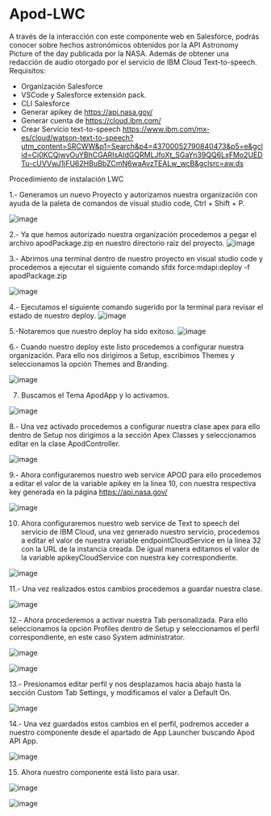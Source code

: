 # Apod-LWC
A través de la interacción con este componente web en Salesforce, podrás conocer sobre hechos astronómicos obtenidos por la API Astronomy Picture of the day publicada por la NASA. Además de obtener una redacción de audio otorgado por el servicio de IBM Cloud Text-to-speech. 
Requisitos:
- Organización Salesforce
- VSCode y Salesforce extensión pack.
- CLI Salesforce
- Generar apikey de https://api.nasa.gov/
- Generar cuenta de https://cloud.ibm.com/
- Crear Servicio text-to-speech https://www.ibm.com/mx-es/cloud/watson-text-to-speech?utm_content=SRCWW&p1=Search&p4=43700052790840473&p5=e&gclid=Cj0KCQjwyOuYBhCGARIsAIdGQRMLJfoXt_SGaYn39QQ6LxFMo2UEDTu-cUVVwJ1jFU62HBuBbZCmN6waAvzTEALw_wcB&gclsrc=aw.ds

Procedimiento de instalación LWC  

1.- Generamos un nuevo Proyecto y autorizamos nuestra organización con ayuda de la paleta de comandos de visual studio code, Ctrl + Shift + P.

![image](https://user-images.githubusercontent.com/86945047/195680384-44a8066d-7903-4102-8be9-ce1359c5e061.png)

2.- Ya que hemos autorizado nuestra organización procedemos a pegar el archivo apodPackage.zip en nuestro directorio raíz del proyecto.
![image](https://user-images.githubusercontent.com/86945047/195680635-cbba9ef3-f0c6-4092-a6eb-ba2b63c655c4.png)

3.- Abrimos una terminal dentro de nuestro proyecto en visual studio code y procedemos a ejecutar el siguiente comando sfdx force:mdapi:deploy -f apodPackage.zip

![image](https://user-images.githubusercontent.com/86945047/195680708-10e56332-c193-4068-a499-5b6f0a3b048a.png)

4.- Ejecutamos el siguiente comando sugerido por la terminal para revisar el estado de nuestro deploy.
![image](https://user-images.githubusercontent.com/86945047/195680763-18c269a4-d8c1-4cff-a827-73551f07d2c8.png)

5.-Notaremos que nuestro deploy ha sido exitoso.
![image](https://user-images.githubusercontent.com/86945047/195680846-02e30f0e-249d-4e4e-be04-070566463775.png)

6.- Cuando nuestro deploy este listo procedemos a configurar nuestra organización. Para ello nos dirigimos a Setup, escribimos Themes y seleccionamos la opción Themes and Branding.

![image](https://user-images.githubusercontent.com/86945047/195680919-0de1cbb0-58e0-48a5-be01-d93cf796748b.png)

7. Buscamos el Tema ApodApp y lo activamos.

![image](https://user-images.githubusercontent.com/86945047/195681001-ff3916dd-f61f-4117-9454-ae3dc631153c.png)

8.- Una vez activado procedemos a configurar nuestra clase apex para ello dentro de Setup nos dirigimos a la sección Apex Classes y seleccionamos editar en la clase ApodController.

![image](https://user-images.githubusercontent.com/86945047/195681064-b0ed3045-4e89-4df1-8343-6ccb3c72818f.png)

9.- Ahora configuraremos nuestro web service APOD para ello procedemos a editar el valor de la variable apikey en la línea 10, con nuestra respectiva key generada en la página https://api.nasa.gov/ 

![image](https://user-images.githubusercontent.com/86945047/195681331-f524cbae-4bd9-4d75-8b81-84b2e2df49eb.png)

10. Ahora configuraremos nuestro web service de Text to speech del servicio de IBM Cloud, una vez generado nuestro servicio, procedemos a editar el valor de nuestra variable endpointCloudService en la línea 32 con la URL de la instancia creada. De igual manera editamos el valor de la variable apikeyCloudService con nuestra key correspondiente.

![image](https://user-images.githubusercontent.com/86945047/195681384-852a98a1-ed6f-48b7-a033-8ec73197979f.png)

11.- Una vez realizados estos cambios procedemos a guardar nuestra clase.

![image](https://user-images.githubusercontent.com/86945047/195681436-60ec9af6-e1c1-4404-b154-a320b642b5b2.png)

12.- Ahora procederemos a activar nuestra Tab personalizada. Para ello seleccionamos la opción Profiles dentro de Setup y seleccionamos el perfil correspondiente, en este caso System administrator.

![image](https://user-images.githubusercontent.com/86945047/195681522-fe946b3d-6c7b-49ce-8c10-75b0a3bc40fd.png)

![image](https://user-images.githubusercontent.com/86945047/195681549-93d6d976-e00c-4c1d-8222-5ff27a3d0c67.png)

13.- Presionamos editar perfil y nos desplazamos hacia abajo hasta la sección Custom Tab Settings, y modificamos el valor a Default On.

![image](https://user-images.githubusercontent.com/86945047/195681622-6d2573f0-38f4-4042-b771-3d6a7924c547.png)

14.- Una vez guardados estos cambios en el perfil, podremos acceder a nuestro componente desde el apartado de App Launcher buscando Apod API App.

![image](https://user-images.githubusercontent.com/86945047/195681697-e6403a1b-86fc-46f6-bbfa-0eff0bd005b0.png)

15. Ahora nuestro componente está listo para usar.

![image](https://user-images.githubusercontent.com/86945047/195681771-74595ba7-a20d-4fa0-97b8-8c265c50f2df.png)

![image](https://user-images.githubusercontent.com/86945047/195681794-f158a658-b89e-4a0c-8f90-a430be1d5c82.png)



